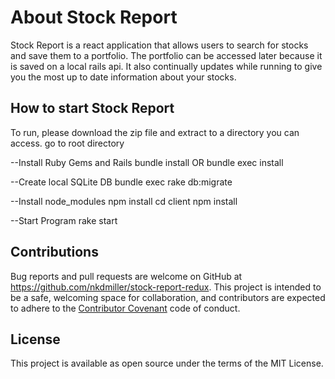 # About Stock Report

Stock Report is a react application that allows users to search for stocks and save them to a portfolio. The portfolio can be accessed later because it is saved on a local rails api. It also continually updates while running to give you the most up to date information about your stocks.

## How to start Stock Report

To run, please download the zip file and extract to a directory you can access.
go to root directory

--Install Ruby Gems and Rails
bundle install OR bundle exec install

--Create local SQLite DB
bundle exec rake db:migrate

--Install node_modules
npm install
cd client
npm install

--Start Program
rake start

## Contributions

Bug reports and pull requests are welcome on GitHub at https://github.com/nkdmiller/stock-report-redux. This project is intended to be a safe, welcoming space for collaboration, and contributors are expected to adhere to the [Contributor Covenant](contributor-covenant.org) code of conduct.

## License

This project is available as open source under the terms of the MIT License.